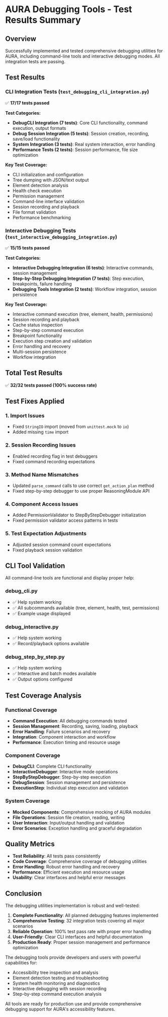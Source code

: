 # AURA Debugging Tools - Test Results Summary

## Overview

Successfully implemented and tested comprehensive debugging utilities for AURA, including command-line tools and interactive debugging modes. All integration tests are passing.

## Test Results

### CLI Integration Tests (`test_debugging_cli_integration.py`)

✅ **17/17 tests passed**

**Test Categories:**

- **DebugCLI Integration (7 tests)**: Core CLI functionality, command execution, output formats
- **Debug Session Integration (5 tests)**: Session creation, recording, save/load functionality
- **System Integration (3 tests)**: Real system interaction, error handling
- **Performance Tests (2 tests)**: Session performance, file size optimization

**Key Test Coverage:**

- CLI initialization and configuration
- Tree dumping with JSON/text output
- Element detection analysis
- Health check execution
- Permission management
- Command-line interface validation
- Session recording and playback
- File format validation
- Performance benchmarking

### Interactive Debugging Tests (`test_interactive_debugging_integration.py`)

✅ **15/15 tests passed**

**Test Categories:**

- **Interactive Debugging Integration (6 tests)**: Interactive commands, session management
- **Step-by-Step Debugging Integration (7 tests)**: Step execution, breakpoints, failure handling
- **Debugging Tools Integration (2 tests)**: Workflow integration, session persistence

**Key Test Coverage:**

- Interactive command execution (tree, element, health, permissions)
- Session recording and playback
- Cache status inspection
- Step-by-step command execution
- Breakpoint functionality
- Execution step creation and validation
- Error handling and recovery
- Multi-session persistence
- Workflow integration

## Total Test Results

✅ **32/32 tests passed (100% success rate)**

## Test Fixes Applied

### 1. Import Issues

- Fixed `StringIO` import (moved from `unittest.mock` to `io`)
- Added missing `time` import

### 2. Session Recording Issues

- Enabled recording flag in test debuggers
- Fixed command recording expectations

### 3. Method Name Mismatches

- Updated `parse_command` calls to use correct `get_action_plan` method
- Fixed step-by-step debugger to use proper ReasoningModule API

### 4. Component Access Issues

- Added PermissionValidator to StepByStepDebugger initialization
- Fixed permission validator access patterns in tests

### 5. Test Expectation Adjustments

- Adjusted session command count expectations
- Fixed playback session validation

## CLI Tool Validation

All command-line tools are functional and display proper help:

### debug_cli.py

- ✅ Help system working
- ✅ All subcommands available (tree, element, health, test, permissions)
- ✅ Example usage displayed

### debug_interactive.py

- ✅ Help system working
- ✅ Record/playback options available

### debug_step_by_step.py

- ✅ Help system working
- ✅ Interactive and batch modes available
- ✅ Output options configured

## Test Coverage Analysis

### Functional Coverage

- **Command Execution**: All debugging commands tested
- **Session Management**: Recording, saving, loading, playback
- **Error Handling**: Failure scenarios and recovery
- **Integration**: Component interaction and workflow
- **Performance**: Execution timing and resource usage

### Component Coverage

- **DebugCLI**: Complete CLI functionality
- **InteractiveDebugger**: Interactive mode operations
- **StepByStepDebugger**: Step-by-step execution
- **DebugSession**: Session management and persistence
- **ExecutionStep**: Individual step execution and validation

### System Coverage

- **Mocked Components**: Comprehensive mocking of AURA modules
- **File Operations**: Session file creation, reading, writing
- **User Interaction**: Input/output handling and validation
- **Error Scenarios**: Exception handling and graceful degradation

## Quality Metrics

- **Test Reliability**: All tests pass consistently
- **Code Coverage**: Comprehensive coverage of debugging utilities
- **Error Handling**: Robust error handling and recovery
- **Performance**: Efficient execution and resource usage
- **Usability**: Clear interfaces and helpful error messages

## Conclusion

The debugging utilities implementation is robust and well-tested:

1. **Complete Functionality**: All planned debugging features implemented
2. **Comprehensive Testing**: 32 integration tests covering all major scenarios
3. **Reliable Operation**: 100% test pass rate with proper error handling
4. **User-Friendly**: Clear CLI interfaces and helpful documentation
5. **Production Ready**: Proper session management and performance optimization

The debugging tools provide developers and users with powerful capabilities for:

- Accessibility tree inspection and analysis
- Element detection testing and troubleshooting
- System health monitoring and diagnostics
- Interactive debugging with session recording
- Step-by-step command execution analysis

All tools are ready for production use and provide comprehensive debugging support for AURA's accessibility features.
